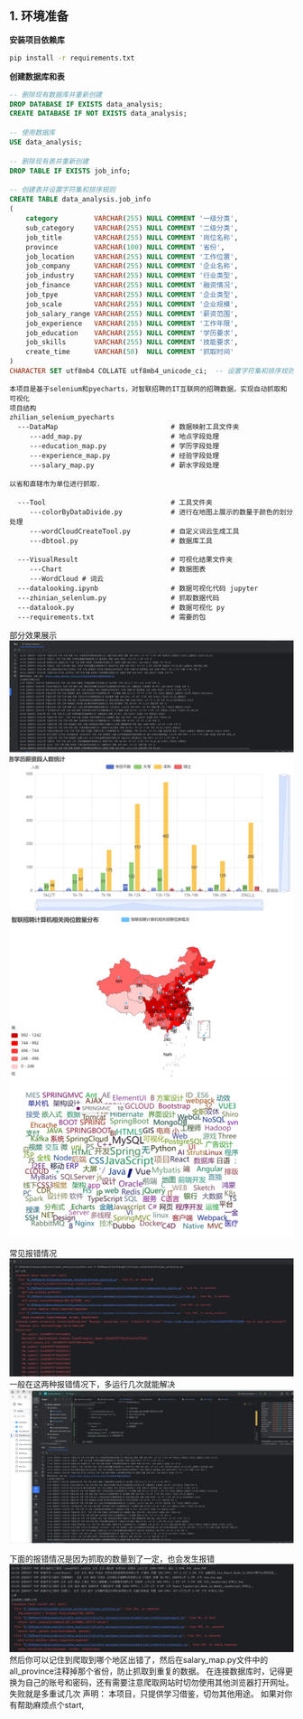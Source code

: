 
## 1. 环境准备
**安装项目依赖库**
```cmd
pip install -r requirements.txt
```
**创建数据库和表**
```sql
-- 删除现有数据库并重新创建
DROP DATABASE IF EXISTS data_analysis;
CREATE DATABASE IF NOT EXISTS data_analysis;

-- 使用数据库
USE data_analysis;

-- 删除现有表并重新创建
DROP TABLE IF EXISTS job_info;

-- 创建表并设置字符集和排序规则
CREATE TABLE data_analysis.job_info
(
    category         VARCHAR(255) NULL COMMENT '一级分类',
    sub_category     VARCHAR(255) NULL COMMENT '二级分类',
    job_title        VARCHAR(255) NULL COMMENT '岗位名称',
    province         VARCHAR(100) NULL COMMENT '省份',
    job_location     VARCHAR(255) NULL COMMENT '工作位置',
    job_company      VARCHAR(255) NULL COMMENT '企业名称',
    job_industry     VARCHAR(255) NULL COMMENT '行业类型',
    job_finance      VARCHAR(255) NULL COMMENT '融资情况',
    job_tpye         VARCHAR(255) NULL COMMENT '企业类型',
    job_scale        VARCHAR(255) NULL COMMENT '企业规模',
    job_salary_range VARCHAR(255) NULL COMMENT '薪资范围',
    job_experience   VARCHAR(255) NULL COMMENT '工作年限',
    job_education    VARCHAR(255) NULL COMMENT '学历要求',
    job_skills       VARCHAR(255) NULL COMMENT '技能要求',
    create_time      VARCHAR(50)  NULL COMMENT '抓取时间'
)
CHARACTER SET utf8mb4 COLLATE utf8mb4_unicode_ci;  -- 设置字符集和排序规则

```

```
本项目是基于selenium和pyecharts，对智联招聘的IT互联网的招聘数据，实现自动抓取和可视化
项目结构
zhilian_selenium_pyecharts
  ---DataMap                            # 数据映射工具文件夹
     ---add_map.py                      # 地点字段处理
     ---education_map.py                # 学历字段处理
     ---experience_map.py               # 经验字段处理
     ---salary_map.py                   # 薪水字段处理

以省和直辖市为单位进行抓取.

  ---Tool                               # 工具文件夹
     ---colorByDataDivide.py            # 进行在地图上展示的数量于颜色的划分处理
     ---wordCloudCreateTool.py          # 自定义词云生成工具
     ---dbtool.py                       # 数据库工具

  ---VisualResult                       # 可视化结果文件夹
     ---Chart                           # 数据图表
     ---WordCloud # 词云
  ---datalooking.ipynb                  # 数据可视化代码 jupyter
  ---zhinian_selenlum.py                # 抓取数据代码
  ---datalook.py                        # 数据可视化 py
  ---requirements.txt                   # 需要的包
```

部分效果展示
![](https://github.com/bbbmmm007/zhinian_selenium/blob/master/VisualResult/Picture/抓取效果.png)
![](https://github.com/bbbmmm007/zhinian_selenium/blob/master/VisualResult/Picture/111.png)
![](https://github.com/bbbmmm007/zhinian_selenium/blob/master/VisualResult/Picture/招聘概况.png)
![](https://github.com/bbbmmm007/zhinian_selenium/blob/master/VisualResult/Picture/3333.png)

常见报错情况
![](https://github.com/bbbmmm007/zhinian_selenium/blob/master/VisualResult/Picture/报错情况2.png)
一般在这两种报错情况下，多运行几次就能解决
![](https://github.com/bbbmmm007/zhinian_selenium/blob/master/VisualResult/Picture/成功.png)

下面的报错情况是因为抓取的数量到了一定，也会发生报错
![](https://github.com/bbbmmm007/zhinian_selenium/blob/master/VisualResult/Picture/抓取过程报错.png)
然后你可以记住到爬取到哪个地区出错了，然后在salary_map.py文件中的
all_province注释掉那个省份，防止抓取到重复的数据。
在连接数据库时，记得更换为自己的账号和密码，还有需要注意爬取网站时切勿使用其他浏览器打开网址。失败就是多重试几次
声明：
     本项目，只提供学习借鉴，切勿其他用途。
如果对你有帮助麻烦点个start,


